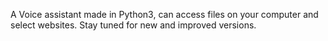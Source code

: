 A Voice assistant made in Python3, can access files on your computer and select websites. Stay tuned for new and improved versions. 
